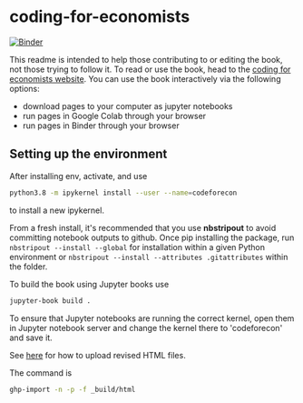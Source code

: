 # coding-for-economists

[![Binder](https://mybinder.org/badge_logo.svg)](https://mybinder.org/v2/gh/aeturrell/coding-for-economists/HEAD)

This readme is intended to help those contributing to or editing the book, not those trying to follow it. To read or use the book, head to the [coding for economists website](https://aeturrell.github.io/coding-for-economists/intro.html). You can use the book interactively via the following options:
- download pages to your computer as jupyter notebooks
- run pages in Google Colab through your browser
- run pages in Binder through your browser

## Setting up the environment

After installing env, activate, and use

```bash
python3.8 -m ipykernel install --user --name=codeforecon
```

to install a new ipykernel.

From a fresh install, it's recommended that you use **nbstripout** to avoid committing notebook outputs to github. Once pip installing the package, run `nbstripout --install --global` for installation within a given Python environment or `nbstripout --install --attributes .gitattributes` within the folder.

To build the book using Jupyter books use

```bash
jupyter-book build .
```

To ensure that Jupyter notebooks are running the correct kernel, open them in Jupyter notebook server and change the kernel there to 'codeforecon' and save it.

See [here](https://jupyterbook.org/publish/gh-pages.html) for how to upload revised HTML files.

The command is

```bash
ghp-import -n -p -f _build/html
```
